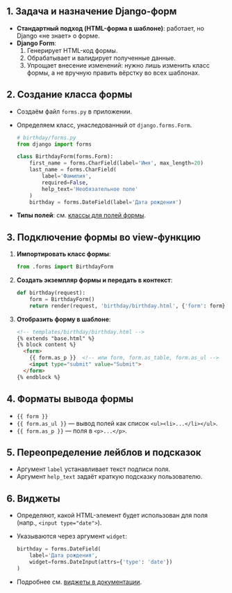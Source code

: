## 1. Задача и назначение Django-форм

- **Стандартный подход (HTML-форма в шаблоне)**: работает, но Django «не знает» о форме.
- **Django Form**:
    1. Генерирует HTML-код формы.
    2. Обрабатывает и валидирует полученные данные.
    3. Упрощает внесение изменений: нужно лишь изменить класс формы, а не вручную править вёрстку во всех шаблонах.

## 2. Создание класса формы

- Создаём файл `forms.py` в приложении.
- Определяем класс, унаследованный от `django.forms.Form`.
    
    ```python
    # birthday/forms.py
    from django import forms
    
    class BirthdayForm(forms.Form):
        first_name = forms.CharField(label='Имя', max_length=20)
        last_name = forms.CharField(
            label='Фамилия',
            required=False,
            help_text='Необязательное поле'
        )
        birthday = forms.DateField(label='Дата рождения')
    ```
    
- **Типы полей**: см. [классы для полей формы](https://docs.djangoproject.com/en/3.2/ref/forms/fields/#built-in-field-classes).

## 3. Подключение формы во view-функцию

1. **Импортировать класс формы**:
    
    ```python
    from .forms import BirthdayForm
    ```
    
2. **Создать экземпляр формы и передать в контекст**:
    
    ```python
    def birthday(request):
        form = BirthdayForm()
        return render(request, 'birthday/birthday.html', {'form': form})
    ```
    
3. **Отобразить форму в шаблоне**:
    
    ```html
    <!-- templates/birthday/birthday.html -->
    {% extends "base.html" %}
    {% block content %}
      <form>
        {{ form.as_p }}  <!-- или form, form.as_table, form.as_ul -->
        <input type="submit" value="Submit">
      </form>
    {% endblock %}
    ```
    

## 4. Форматы вывода формы

- `{{ form }}` 
- `{{ form.as_ul }}` — вывод полей как список `<ul><li>...</li></ul>`.
- `{{ form.as_p }}` — поля в `<p>...</p>`.

## 5. Переопределение лейблов и подсказок

- Аргумент `label` устанавливает текст подписи поля.
- Аргумент `help_text` задаёт краткую подсказку пользователю.

## 6. Виджеты

- Определяют, какой HTML-элемент будет использован для поля (напр., `<input type="date">`).
- Указываются через аргумент `widget`:
    
    ```python
    birthday = forms.DateField(
        label='Дата рождения',
        widget=forms.DateInput(attrs={'type': 'date'})
    )
    ```
    
- Подробнее см. [виджеты в документации](https://docs.djangoproject.com/en/3.2/ref/forms/widgets/#built-in-widgets).